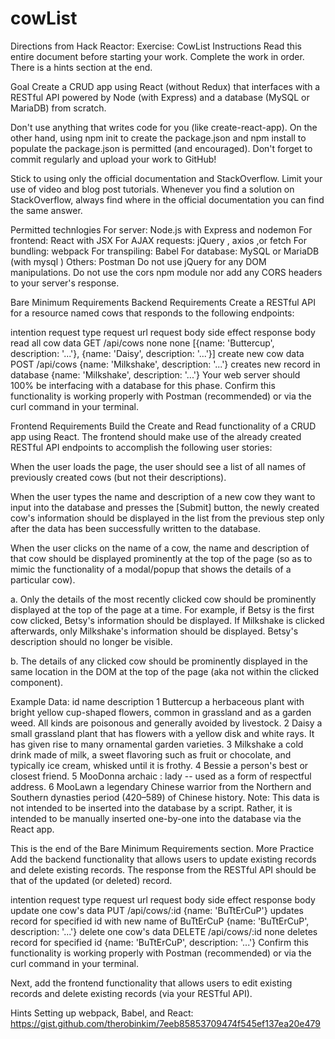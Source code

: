 # cowList

Directions from Hack Reactor:
Exercise: CowList
Instructions
Read this entire document before starting your work. Complete the work in order. There is a hints section at the end.

Goal
Create a CRUD app using React (without Redux) that interfaces with a RESTful API powered by Node (with Express) and a database (MySQL or MariaDB) from scratch.

Don't use anything that writes code for you (like create-react-app). On the other hand, using npm init to create the package.json and npm install to populate the package.json is permitted (and encouraged). Don't forget to commit regularly and upload your work to GitHub!

Stick to using only the official documentation and StackOverflow. Limit your use of video and blog post tutorials. Whenever you find a solution on StackOverflow, always find where in the official documentation you can find the same answer.

Permitted technlogies
For server: Node.js with Express  and nodemon 
For frontend: React  with JSX
For AJAX requests: jQuery  , axios  ,or fetch
For bundling: webpack 
For transpiling: Babel 
For database: MySQL or MariaDB (with mysql  )
Others: Postman
Do not use jQuery for any DOM manipulations. Do not use the cors  npm module nor add any CORS headers to your server's response.

Bare Minimum Requirements
Backend Requirements
Create a RESTful API for a resource named cows that responds to the following endpoints:

intention	request type	request url	request body	side effect	response body
read all cow data	GET	/api/cows	none	none	[{name: 'Buttercup', description: '...'}, {name: 'Daisy', description: '...'}]
create new cow data	POST	/api/cows	{name: 'Milkshake', description: '...'}	creates new record in database	{name: 'Milkshake', description: '...'}
Your web server should 100% be interfacing with a database for this phase. Confirm this functionality is working properly with Postman (recommended) or via the curl command in your terminal.

Frontend Requirements
Build the Create and Read functionality of a CRUD app using React. The frontend should make use of the already created RESTful API endpoints to accomplish the following user stories:

When the user loads the page, the user should see a list of all names of previously created cows (but not their descriptions).

When the user types the name and description of a new cow they want to input into the database and presses the [Submit] button, the newly created cow's information should be displayed in the list from the previous step only after the data has been successfully written to the database.

When the user clicks on the name of a cow, the name and description of that cow should be displayed prominently at the top of the page (so as to mimic the functionality of a modal/popup that shows the details of a particular cow).

a. Only the details of the most recently clicked cow should be prominently displayed at the top of the page at a time. For example, if Betsy is the first cow clicked, Betsy's information should be displayed. If Milkshake is clicked afterwards, only Milkshake's information should be displayed. Betsy's description should no longer be visible.

b. The details of any clicked cow should be prominently displayed in the same location in the DOM at the top of the page (aka not within the clicked component).

Example Data:
id	name	description
1	Buttercup	a herbaceous plant with bright yellow cup-shaped flowers, common in grassland and as a garden weed. All kinds are poisonous and generally avoided by livestock.
2	Daisy	a small grassland plant that has flowers with a yellow disk and white rays. It has given rise to many ornamental garden varieties.
3	Milkshake	a cold drink made of milk, a sweet flavoring such as fruit or chocolate, and typically ice cream, whisked until it is frothy.
4	Bessie	a person's best or closest friend.
5	MooDonna	archaic : lady -- used as a form of respectful address.
6	MooLawn	a legendary Chinese warrior from the Northern and Southern dynasties period (420–589) of Chinese history.
Note: This data is not intended to be inserted into the database by a script. Rather, it is intended to be manually inserted one-by-one into the database via the React app.

This is the end of the Bare Minimum Requirements section.
More Practice
Add the backend functionality that allows users to update existing records and delete existing records. The response from the RESTful API should be that of the updated (or deleted) record.

intention	request type	request url	request body	side effect	response body
update one cow's data	PUT	/api/cows/:id	{name: 'BuTtErCuP'}	updates record for specified id with new name of BuTtErCuP	{name: 'BuTtErCuP', description: '...'}
delete one cow's data	DELETE	/api/cows/:id	none	deletes record for specified id	{name: 'BuTtErCuP', description: '...'}
Confirm this functionality is working properly with Postman (recommended) or via the curl command in your terminal.

Next, add the frontend functionality that allows users to edit existing records and delete existing records (via your RESTful API).

Hints
Setting up webpack, Babel, and React: https://gist.github.com/therobinkim/7eeb85853709474f545ef137ea20e479 
